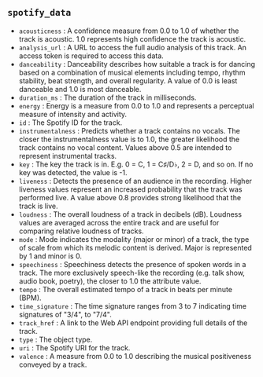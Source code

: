 ## `spotify_data`

- `acousticness` : A confidence measure from 0.0 to 1.0 of whether the track is acoustic. 1.0 represents high confidence the track is acoustic.
- `analysis_url` : A URL to access the full audio analysis of this track. An access token is required to access this data.
- `danceability` : Danceability describes how suitable a track is for dancing based on a combination of musical elements including tempo, rhythm stability, beat strength, and overall regularity. 
  A value of 0.0 is least danceable and 1.0 is most danceable.
- `duration_ms` : The duration of the track in milliseconds.
- `energy` : Energy is a measure from 0.0 to 1.0 and represents a perceptual measure of intensity and activity.
- `id` : The Spotify ID for the track.
- `instrumentalness` : Predicts whether a track contains no vocals. The closer the instrumentalness value is to 1.0, the greater likelihood the track contains no vocal content. 
  Values above 0.5 are intended to represent instrumental tracks.
- `key` : The key the track is in. E.g. 0 = C, 1 = C♯/D♭, 2 = D, and so on. If no key was detected, the value is -1.
- `liveness` : Detects the presence of an audience in the recording. Higher liveness values represent an increased probability that the track was performed live. A value above 0.8 provides strong likelihood that the track is live.
- `loudness` : The overall loudness of a track in decibels (dB). Loudness values are averaged across the entire track and are useful for comparing relative loudness of tracks.
- `mode` : Mode indicates the modality (major or minor) of a track, the type of scale from which its melodic content is derived. Major is represented by 1 and minor is 0.
- `speechiness` : Speechiness detects the presence of spoken words in a track. The more exclusively speech-like the recording (e.g. talk show, audio book, poetry), the closer to 1.0 the attribute value.
- `tempo` : The overall estimated tempo of a track in beats per minute (BPM).
- `time_signature` : The time signature ranges from 3 to 7 indicating time signatures of "3/4", to "7/4".
- `track_href` : A link to the Web API endpoint providing full details of the track.
- `type` : The object type.
- `uri` : The Spotify URI for the track.
- `valence` : A measure from 0.0 to 1.0 describing the musical positiveness conveyed by a track.